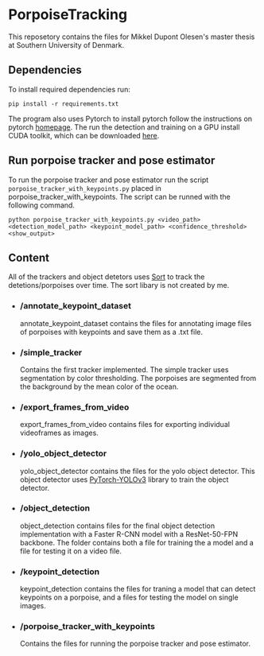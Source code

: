 # PorpoiseTracking
This reposetory contains the files for Mikkel Dupont Olesen's master thesis at Southern University of Denmark. 

## Dependencies
To install required dependencies run:
```
pip install -r requirements.txt
```
The program also uses Pytorch to install pytorch follow the instructions on pytorch [homepage](https://pytorch.org/get-started/locally/).
The run the detection and training on a GPU install CUDA toolkit, which can be downloaded [here](https://developer.nvidia.com/cuda-toolkit).

## Run porpoise tracker and pose estimator
To run the porpoise tracker and pose estimator run the script ```porpoise_tracker_with_keypoints.py``` placed in porpoise_tracker_with_keypoints. The script can be runned with the following command. 
```
python porpoise_tracker_with_keypoints.py <video_path> <detection_model_path> <keypoint_model_path> <confidence_threshold> <show_output>
```



## Content
All of the trackers and object detetors uses [Sort](https://github.com/abewley/sort) to track the detetions/porpoises over time. The sort libary is not created by me. 

* ### /annotate_keypoint_dataset
    annotate_keypoint_dataset contains the files for annotating image files of porpoises with keypoints and save them as a .txt file.

* ### /simple_tracker
    Contains the first tracker implemented. The simple tracker uses segmentation by color thresholding. The porpoises are segmented from the background by the mean color of the ocean.

* ### /export_frames_from_video
    export_frames_from_video contains files for exporting individual videoframes as images.

* ### /yolo_object_detector
    yolo_object_detector contains the files for the yolo object detector. This object detector uses [PyTorch-YOLOv3](https://github.com/eriklindernoren/PyTorch-YOLOv3) library to train the object detector.

* ### /object_detection
    object_detection contains files for the final object detection implementation with a Faster R-CNN model with a ResNet-50-FPN backbone. The folder contains both a file for training the a model and a file for testing it on a video file.

* ### /keypoint_detection
    keypoint_detection contains the files for traning a model that can detect keypoints on a porpoise, and a files for testing the model on single images. 
    
* ### /porpoise_tracker_with_keypoints
    Contains the files for running the porpoise tracker and pose estimator. 
